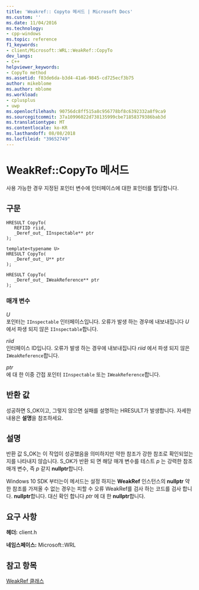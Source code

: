 ```yaml
---
title: 'Weakref:: Copyto 메서드 | Microsoft Docs'
ms.custom: ''
ms.date: 11/04/2016
ms.technology:
- cpp-windows
ms.topic: reference
f1_keywords:
- client/Microsoft::WRL::WeakRef::CopyTo
dev_langs:
- C++
helpviewer_keywords:
- CopyTo method
ms.assetid: f83de6da-b3d4-41a6-9845-cd725ecf3b75
author: mikeblome
ms.author: mblome
ms.workload:
- cplusplus
- uwp
ms.openlocfilehash: 90756dc8ff515a8c956778bf8c6392332a8f9ca9
ms.sourcegitcommit: 37a10996022d738135999cbe71858379386bab3d
ms.translationtype: MT
ms.contentlocale: ko-KR
ms.lasthandoff: 08/08/2018
ms.locfileid: "39652749"
---
```

# <a name="weakrefcopyto-method"></a>WeakRef::CopyTo 메서드
사용 가능한 경우 지정된 포인터 변수에 인터페이스에 대한 포인터를 할당합니다.  
  
## <a name="syntax"></a>구문  
  
```  
HRESULT CopyTo(  
   REFIID riid,  
   _Deref_out_ IInspectable** ptr  
);  
  
template<typename U>  
HRESULT CopyTo(  
   _Deref_out_ U** ptr  
);  
  
HRESULT CopyTo(  
   _Deref_out_ IWeakReference** ptr  
);  
```  
  
### <a name="parameters"></a>매개 변수  
 *U*  
 포인터는 `IInspectable` 인터페이스입니다. 오류가 발생 하는 경우에 내보내집니다 *U* 에서 파생 되지 않은 `IInspectable`합니다.  
  
 *riid*  
 인터페이스 ID입니다. 오류가 발생 하는 경우에 내보내집니다 *riid* 에서 파생 되지 않은 `IWeakReference`합니다.  
  
 *ptr*  
 에 대 한 이중 간접 포인터 `IInspectable` 또는 `IWeakReference`합니다.  
  
## <a name="return-value"></a>반환 값  
 성공하면 S_OK이고, 그렇지 않으면 실패를 설명하는 HRESULT가 발생합니다. 자세한 내용은 **설명**을 참조하세요.  
  
## <a name="remarks"></a>설명  
 반환 값 S_OK는 이 작업이 성공했음을 의미하지만 약한 참조가 강한 참조로 확인되었는지를 나타내지 않습니다. S_OK가 반환 되 면 해당 매개 변수를 테스트 *p* 는 강력한 참조 매개 변수, 즉 *p* 같지 **nullptr**합니다.  
  
 Windows 10 SDK 부터는이 메서드는 설정 하지는 **WeakRef** 인스턴스의 **nullptr** 약한 참조를 가져올 수 없는 경우는 피할 수 오류 WeakRef를 검사 하는 코드를 검사 합니다. **nullptr**합니다. 대신 확인 합니다 *ptr* 에 대 한 **nullptr**합니다.  
  
## <a name="requirements"></a>요구 사항  
 **헤더:** client.h  
  
 **네임스페이스:** Microsoft::WRL  
  
## <a name="see-also"></a>참고 항목  
 [WeakRef 클래스](../windows/weakref-class.md)